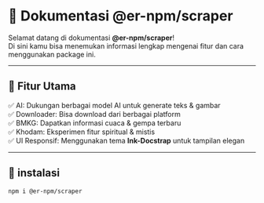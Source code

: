 # 📌 Dokumentasi @er-npm/scraper
Selamat datang di dokumentasi **@er-npm/scraper**!  
Di sini kamu bisa menemukan informasi lengkap mengenai fitur dan cara menggunakan package ini.

---

## 🎯 Fitur Utama
✅ AI: Dukungan berbagai model AI untuk generate teks & gambar  
✅ Downloader: Bisa download dari berbagai platform  
✅ BMKG: Dapatkan informasi cuaca & gempa terbaru  
✅ Khodam: Eksperimen fitur spiritual & mistis  
✅ UI Responsif: Menggunakan tema **Ink-Docstrap** untuk tampilan elegan  

---

## 🚀 instalasi

```sh
npm i @er-npm/scraper